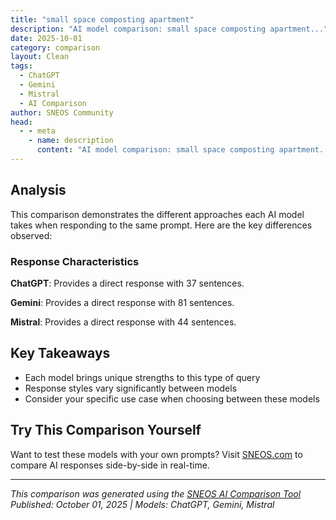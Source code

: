 ```yaml
---
title: "small space composting apartment"
description: "AI model comparison: small space composting apartment..."
date: 2025-10-01
category: comparison
layout: Clean
tags:
  - ChatGPT
  - Gemini
  - Mistral
  - AI Comparison
author: SNEOS Community
head:
  - - meta
    - name: description
      content: "AI model comparison: small space composting apartment..."
---
```


<ChatComparison
  title="small space composting apartment"
  prompt="small space composting apartment"
  :responses='{"ChatGPT": "Composting in a small apartment is definitely possible and a great way to reduce food waste. Here are some tips and options for small space composting:\n\n### 1. **Choose the Right Composting Method**\n\n- **Vermicomposting (Worm Composting):** Uses red wiggler worms to break down food scraps quickly. It\u2019s odor-free when maintained properly and perfect for indoors.\n- **Bokashi Composting:** This anaerobic fermentation process uses a special mix of microbes in a sealed container and can handle meat and dairy waste, which traditional composting cannot.\n- **Electric Composters:** Small countertop appliances that speed up composting by heating and tumbling the waste; they turn scraps into compost quickly and with minimal effort.\n\n### 2. **Suitable Containers for Apartment Composting**\n\n- **Worm Bin:** Stackable trays with a lid and drainage for worm composting. They are compact and can fit under a sink or in a cabinet.\n- **Bokashi Bin:** Airtight bucket with a spigot to drain liquid and a tight-fitting lid.\n- **Compost Tumbler or Sealed Containers:** For small-scale aerobic composting if you have a balcony or an area with ventilation.\n\n### 3. **What You Can Compost in an Apartment**\n\n- Fruit and vegetable scraps\n- Coffee grounds and filters\n- Tea bags (make sure they are compostable)\n- Eggshells (crushed)\n- Bread, grains, and pasta scraps\n- Paper towels and napkins (unbleached and free of chemicals)\n- Avoid meat, dairy, oily foods unless using bokashi or worm composting.\n\n### 4. **Tips for Success**\n\n- Avoid overfilling your compost bin; chop scraps into smaller pieces.\n- Maintain moisture balance (like a wrung-out sponge).\n- Turn or aerate compost to avoid odors.\n- Use a tray or mat under the bin to catch spills.\n- Keep the bin in a warm, dark location inside your apartment.\n\n### 5. **Using Finished Compost**\n\n- Use the compost in houseplants or community gardens.\n- If you don\u2019t have plants, consider gifting your compost or donating it.\n\n---\n\n### Example: Simple Worm Composting Setup\n\n**Materials:**\n- Plastic storage bin with a lid (for DIY worm bin) or a purchased worm composting kit.\n- Red wiggler worms (Eisenia fetida).\n- Bedding made from shredded newspaper, cardboard, or coconut coir.\n- Food scraps as listed above.\n\n**Steps:**\n1. Drill small holes for ventilation and drainage.\n2. Add moist bedding to the bin.\n3. Add worms and some food scraps.\n4. Bury food scraps in bedding to avoid fruit flies.\n5. Harvest compost every few months by moving finished compost to one side and adding fresh bedding and scraps to the other.\n\n---\n\nIf you\u2019d like, I can provide specific product recommendations or instructions for any of these composting methods!", "Gemini": "Composting in a small apartment can feel daunting, but it\u0027s definitely possible! Here\u0027s a breakdown of how to make it work, considering space limitations and potential odor issues:\n\n**1. Choosing the Right Composting Method:**\n\n* **Vermicomposting (Worm Composting):** This is often considered the **best option for apartments**.\n * **Pros:** Relatively odorless if done correctly, efficient at breaking down food scraps, produces nutrient-rich compost (worm castings) and \u0022worm tea\u0022 (liquid fertilizer).\n * **Cons:** Requires a little more initial setup and maintenance (feeding the worms, monitoring moisture levels). You also need to be okay with worms!\n * **Containers:** You can buy pre-made worm composting bins (e.g., the Worm Factory 360) or build your own using plastic storage bins. Look for tiered systems (where worms move upwards as food is added) to make harvesting the compost easier. Consider a stackable worm bin to save space vertically.\n * **Worms:** Red wigglers (Eisenia fetida) are the best type for composting.\n* **Bokashi Composting:** This uses inoculated bran (Bokashi bran) to ferment food waste.\n * **Pros:** Handles a wider range of food scraps than traditional composting (including meat, dairy, and oily foods), relatively compact.\n * **Cons:** Requires purchasing Bokashi bran regularly, the fermented waste needs to be buried in soil afterward (either in a garden, a larger outdoor compost bin, or community garden). The fermented waste can be quite acidic.\n * **Containers:** Bokashi buckets with a spigot to drain off excess liquid are readily available.\n* **Electric Composter:** These are sealed units that grind and heat food waste to accelerate decomposition.\n * **Pros:** Fast, relatively odorless, and produces a dry \u0022compost\u0022 in a short amount of time.\n * **Cons:** Expensive, require electricity, the end product needs to be further composted or used as a soil amendment. It\u0027s not truly \u0022compost\u0022 in the traditional sense as it\u0027s more of a dried, nutrient-rich powder.\n* **Traditional (Aerobic) Composting:** This is less ideal for small apartments.\n * **Pros:** Simple in principle.\n * **Cons:** Requires a larger container, more space, can attract pests and produce odors if not properly managed (requires regular turning and balancing of \u0022greens\u0022 and \u0022browns\u0022).\n\n**2. Setting Up Your Composting System:**\n\n* **Location:**\n * **Worm Composting:** A cool, dark, and dry spot is ideal. Under the kitchen sink, in a closet, or on a balcony (shaded) are good options. Avoid direct sunlight.\n * **Bokashi:** Can be kept indoors in the kitchen or another convenient location.\n * **Electric Composter:** Place near an outlet.\n* **Ventilation:**\n * Proper ventilation is crucial for any composting system to prevent anaerobic conditions (which cause bad odors). Make sure your bin has adequate airflow (holes in the sides and lid for worm composting, or a tight-fitting lid with a spigot for Bokashi).\n* **Containment:**\n * Always use a container with a lid to minimize odors and prevent fruit flies.\n\n**3. What to Compost (and What to Avoid):**\n\n* **Generally Safe for Most Systems (especially worm composting):**\n * Vegetable and fruit scraps\n * Coffee grounds and filters\n * Tea bags (remove staples)\n * Crushed eggshells\n * Shredded paper and cardboard (uncoated, plain)\n* **Acceptable for Bokashi (in addition to the above):**\n * Meat scraps (cooked or raw)\n * Dairy products\n * Oily foods\n * Small bones\n* **Never Compost:**\n * Diseased plants\n * Weeds with seeds\n * Pet waste\n * Large bones\n * Oils (except for Bokashi)\n * Processed foods with high salt, oil, or preservatives (use sparingly in Bokashi)\n\n**4. Maintenance Tips for Apartment Composting:**\n\n* **Balance \u0022Greens\u0022 and \u0022Browns\u0022:**\n * **\u0022Greens\u0022 are nitrogen-rich:** Food scraps, coffee grounds, tea bags.\n * **\u0022Browns\u0022 are carbon-rich:** Shredded paper, cardboard, dried leaves (if you have them).\n * Aim for a ratio of roughly 2:1 or 3:1 \u0022browns\u0022 to \u0022greens.\u0022 Adding too many \u0022greens\u0022 can lead to a smelly, soggy mess. Adding too many \u0022browns\u0022 can slow down decomposition.\n* **Chop Food Scraps into Smaller Pieces:** This speeds up decomposition.\n* **Bury Food Scraps:** In worm composting, bury food scraps under a layer of bedding to prevent fruit flies.\n* **Control Moisture:** The compost should be damp like a wrung-out sponge. Too wet can lead to odors; too dry can slow down decomposition. Add more \u0022browns\u0022 to absorb excess moisture.\n* **Aerate Regularly:** Turning the compost or stirring it helps provide oxygen and prevents anaerobic conditions. Worm composting doesn\u0027t require as much aeration as traditional composting, but gently fluffing the bedding occasionally is helpful.\n* **Drain Liquids:** Bokashi buckets have a spigot to drain off the fermentation liquid. Dilute this liquid and use it as a fertilizer for plants.\n* **Manage Fruit Flies:**\n * The best defense is a tight-fitting lid.\n * Bury food scraps.\n * A fruit fly trap (a small dish with apple cider vinegar and a drop of dish soap) can help.\n* **Address Odors:**\n * If your compost starts to smell, it\u0027s likely due to anaerobic conditions. Add more \u0022browns,\u0022 aerate the compost more frequently, and make sure there\u0027s adequate ventilation.\n* **Harvesting:**\n * **Worm Castings:** Harvest castings every few months by moving the finished compost to one side of the bin and adding fresh bedding to the other side. The worms will migrate to the fresh bedding, leaving the castings behind.\n * **Bokashi:** After fermenting in the bucket, bury the fermented waste in soil.\n\n**5. Dealing with the Finished Compost:**\n\n* **Indoor Plants:** Use the compost (worm castings or Bokashi-treated soil) to enrich the soil of your houseplants.\n* **Community Garden:** Donate your compost to a local community garden.\n* **Potted Plants on a Balcony:** If you have a balcony, use the compost for your potted plants.\n* **\u0022Trench Composting\u0022:** If you have access to a small patch of ground, you can bury the compost directly in the soil.\n* **Give it Away:** Offer the compost to friends or neighbors with gardens.\n\n**6. Addressing Common Concerns:**\n\n* **\u0022I don\u0027t have enough space!\u0022** Even a small worm bin can be surprisingly productive. Look for compact, stackable systems.\n* **\u0022It will smell!\u0022** A well-managed compost system should not smell bad. Focus on balancing \u0022greens\u0022 and \u0022browns,\u0022 ensuring adequate ventilation, and burying food scraps.\n* **\u0022I\u0027m afraid of pests!\u0022** A tight-fitting lid and proper maintenance (burying food scraps, controlling moisture) will minimize the risk of pests.\n\n**Before You Start:**\n\n* **Research thoroughly:** Learn as much as you can about your chosen composting method.\n* **Start small:** Begin with a small bin and a limited amount of food scraps. You can always expand later.\n* **Be patient:** Composting takes time. Don\u0027t get discouraged if it doesn\u0027t work perfectly right away.\n* **Experiment:** Find what works best for your lifestyle and your specific types of food waste.\n\nBy following these tips, you can successfully compost in your apartment and reduce your environmental impact! Remember to choose a method that suits your space, lifestyle, and willingness to maintain the system. Good luck!\n", "Mistral": "Composting in a small apartment space can be a rewarding way to reduce waste and create nutrient-rich soil for plants. Here are some tips and methods for small space composting:\n\n### Methods for Small Space Composting\n\n1. **Vermicomposting (Worm Composting)**\n - **What You Need:** A worm bin, red wiggler worms, bedding material (shredded newspaper, coconut coir, or peat moss), and food scraps.\n - **How It Works:** Worms break down organic waste into nutrient-rich compost.\n - **Benefits:** Quick, odorless, and produces high-quality compost.\n - **Tips:** Keep the bin in a cool, shady spot. Feed the worms a balanced diet of greens (fruit and vegetable scraps) and browns (paper, cardboard).\n\n2. **Bokashi Composting**\n - **What You Need:** A Bokashi bucket, Bokashi bran (inoculated with effective microorganisms), and food scraps.\n - **How It Works:** Fermentation process breaks down food waste, including meat and dairy, into a pre-compost material.\n - **Benefits:** Can handle a wider range of food scraps, including meat and dairy.\n - **Tips:** Bury the pre-compost material in soil or a larger compost pile to complete the process.\n\n3. **Aerobic Composting**\n - **What You Need:** A small compost bin or tumbler, food scraps, and browns (dry leaves, shredded paper).\n - **How It Works:** Microorganisms break down organic matter in the presence of oxygen.\n - **Benefits:** Simple and effective for small amounts of waste.\n - **Tips:** Ensure proper aeration and moisture levels. Keep the bin in a well-ventilated area.\n\n### Tips for Successful Apartment Composting\n\n1. **Choose the Right Bin:**\n - Opt for a compact, well-sealed bin to prevent odors and pests.\n - Consider a bin with a charcoal filter to absorb smells.\n\n2. **Balance Greens and Browns:**\n - Greens (fruit and vegetable scraps) provide nitrogen.\n - Browns (paper, cardboard, dry leaves) provide carbon.\n - Aim for a 1:1 ratio by volume.\n\n3. **Avoid Certain Items:**\n - Do not compost meat, dairy, or cooked foods in traditional compost bins (Bokashi can handle these).\n - Avoid adding diseased plants or weeds with seeds.\n\n4. **Maintain Proper Moisture:**\n - Compost should be moist but not soggy.\n - Add water if it\u2019s too dry; add more browns if it\u2019s too wet.\n\n5. **Turn and Aerate:**\n - Regularly turn the compost to ensure proper aeration and decomposition.\n - Use a small rake or fork to mix the contents.\n\n6. **Monitor Temperature:**\n - Composting works best at temperatures between 120-160\u00B0F (49-71\u00B0C).\n - Use a compost thermometer to monitor the temperature.\n\n7. **Use the Compost:**\n - Once the compost is ready (dark, crumbly, and earthy-smelling), use it to enrich soil for potted plants or a small garden.\n\n### Additional Considerations\n\n- **Space:** Ensure you have a designated spot for your compost bin, such as a balcony, under the sink, or in a closet.\n- **Pests:** Keep the bin sealed to prevent pests like fruit flies. Use a vinegar trap to catch any flies that do appear.\n- **Community Resources:** Check if your apartment complex or local community offers composting services or workshops.\n\nBy following these guidelines, you can successfully compost in a small apartment space and contribute to a more sustainable lifestyle."}' 
  published-date="17:58"
/>

## Analysis

This comparison demonstrates the different approaches each AI model takes when responding to the same prompt. Here are the key differences observed:

### Response Characteristics

**ChatGPT**: Provides a direct response with 37 sentences. 

**Gemini**: Provides a direct response with 81 sentences. 

**Mistral**: Provides a direct response with 44 sentences. 

## Key Takeaways

- Each model brings unique strengths to this type of query
- Response styles vary significantly between models
- Consider your specific use case when choosing between these models

## Try This Comparison Yourself

Want to test these models with your own prompts? Visit [SNEOS.com](https://sneos.com) to compare AI responses side-by-side in real-time.

---

*This comparison was generated using the [SNEOS AI Comparison Tool](https://sneos.com)*
*Published: October 01, 2025 | Models: ChatGPT, Gemini, Mistral*
